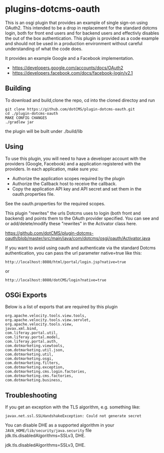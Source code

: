 plugins-dotcms-oauth
====================

This is an osgi plugin that provides an example of single sign-on using OAuth2.  This intended to be a drop in replacement for the standard dotcms login, both for front end users and for backend users and effectivly disables the out of the box authentication.  This plugin is provided as a code example and should not be used in a production environment without careful understanding of what the code does.

It provides an example Google and a Facebook implementation. 
* https://developers.google.com/accounts/docs/OAuth2
* https://developers.facebook.com/docs/facebook-login/v2.1



## Building
To download and build,clone the repo, cd into the cloned directoy and run
```
git clone https://github.com/dotCMS/plugin-dotcms-oauth.git
cd ./plugin-dotcms-oauth
MAKE CONFIG CHANGES
./gradlew jar
```
 the plugin will be built under ./build/lib

## Using
To use this plugin, you will need to have a developer account with the providers (Google, Facebook) and a application registered with the providers.  In each application, make sure you: 
* Authorize the application scopes required by the plugin
* Authorize the Callback host to receive the callback.
* Copy the application API key and API secret and set them in the oauth.properties file.

See the oauth.properties for the required scopes.

This plugin "rewrites" the urls Dotcms uses to login (both front and backend) and points them to the OAuth provider specified.  You can see and or add/delete/modify these "rewrites" in the Activator class here.  

https://github.com/dotCMS/plugin-dotcms-oauth/blob/master/src/main/java/com/dotcms/osgi/oauth/Activator.java

If you want to avoid using oauth and authenticate via the standard Dotcms authentication, you can pass the url parameter native=true like this:

````
http://localhost:8080/html/portal/login.jsp?native=true 
````
or 
````
http://localhost:8080/dotCMS/login?native=true 
````


## OSGi Exports
Below is a list of exports that are required by this plugin
```
org.apache.velocity.tools.view.tools,
org.apache.velocity.tools.view.servlet,
org.apache.velocity.tools.view,
javax.xml.bind,
com.liferay.portal.util,
com.liferay.portal.model,
com.liferay.portal.auth,
com.dotmarketing.viewtools,
com.dotmarketing.util.json,
com.dotmarketing.util,
com.dotmarketing.osgi,
com.dotmarketing.filters,
com.dotmarketing.exception,
com.dotmarketing.cms.login.factories,
com.dotmarketing.cms.factories,
com.dotmarketing.business,
```

## Troubleshooting
If you get an exception with the TLS algorithm, e.g. something like:

`javax.net.ssl.SSLHandshakeException: Could not generate secret`

You can disable DHE as a supported algorithm in your `JAVA_HOME/lib/security/java.security` file
jdk.tls.disabledAlgorithms=SSLv3, DHE.




jdk.tls.disabledAlgorithms=SSLv3, DHE.

